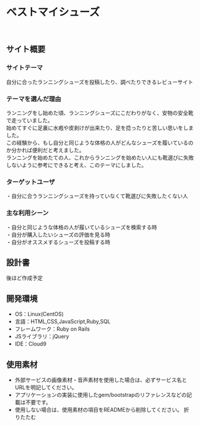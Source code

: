 # ベストマイシューズ
​
## サイト概要
### サイトテーマ
自分に合ったランニングシューズを投稿したり、調べたりできるレビューサイト
​
### テーマを選んだ理由
ランニングをし始めた頃、ランニングシューズにこだわりがなく、安物の安全靴で走っていました。<br>
始めてすぐに足裏に水疱や皮剥けが出来たり、足を捻ったりと苦しい思いをしました。<br>
この経験から、もし自分と同じような体格の人がどんなシューズを履いているのか分かれば便利だと考えました。<br>
ランニングを始めたての人、これからランニングを始めたい人にも靴選びに失敗しないように参考にできると考え、このテーマにしました。
​
### ターゲットユーザ
・自分に合うランニングシューズを持っていなくて靴選びに失敗したくない人
​
### 主な利用シーン
・自分と同じような体格の人が履いているシューズを検索する時<br>
・自分が購入したいシューズの評価を見る時<br>
・自分がオススメするシューズを投稿する時
​
## 設計書
後ほど作成予定
​
## 開発環境
- OS：Linux(CentOS)
- 言語：HTML,CSS,JavaScript,Ruby,SQL
- フレームワーク：Ruby on Rails
- JSライブラリ：jQuery
- IDE：Cloud9
​
## 使用素材
- 外部サービスの画像素材・音声素材を使用した場合は、必ずサービス名とURLを明記してください。
- アプリケーションの実装に使用したgem/bootstrapのリファレンスなどの記載は不要です。
- 使用しない場合は、使用素材の項目をREADMEから削除してください。
折りたたむ